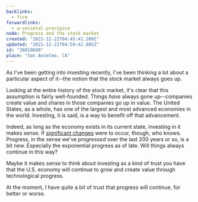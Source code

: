 ```yaml
---
backlinks:
  - fire
forwardlinks:
  - a-societal-precipice
node: Progress and the stock market
created: "2021-12-22T04:45:41.289Z"
updated: "2021-12-22T04:59:42.885Z"
id: "38018688"
place: "San Anselmo, CA"
---
```


As I've been getting into investing recently, I've been thinking a lot about a particular aspect of it--the notion that the stock market always goes up.

Looking at the entire history of the stock market, it's clear that this assumption is fairly well-founded. Things _have_ always gone up--companies create value and shares in those companies go up in value. The United States, as a whole, has one of the largest and most advanced economies in the world. Investing, it is said, is a way to benefit off that advancement.

Indeed, as long as the economy exists in its current state, investing in it makes sense. If [significant changes](a-societal-precipice.md) were to occur, though, who knows. Progress, in the sense we've _progressed_ over the last 200 years or so, is a bit new. Especially the exponential progress as of late. Will things always continue in this way?

Maybe it makes sense to think about investing as a kind of trust you have that the U.S. economy will continue to grow and create value through technological progress.

At the moment, I have quite a bit of trust that progress will continue, for better or worse.
